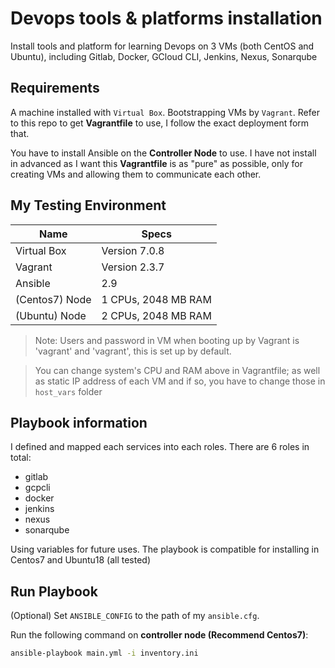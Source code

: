 Devops tools & platforms installation
=========

Install tools and platform for learning Devops on 3 VMs (both CentOS and Ubuntu), including Gitlab, Docker, GCloud CLI, Jenkins, Nexus, Sonarqube

Requirements
------------

A machine installed with `Virtual Box`. Bootstrapping VMs by `Vagrant`. Refer to this repo to get **Vagrantfile** to use, I follow the exact deployment form that.

You have to install Ansible on the **Controller Node** to use. I have not install in advanced as I want this **Vagrantfile** is as "pure" as possible, only for creating VMs and allowing them to communicate each other. 

My Testing Environment
--------------

| Name | Specs |
| ---- | ----- |
| Virtual Box | Version 7.0.8  |
| Vagrant | Version 2.3.7 |
| Ansible | 2.9 | 
| (Centos7) Node | 1 CPUs, 2048 MB RAM |
| (Ubuntu) Node | 2 CPUs, 2048 MB RAM | 

> Note: Users and password in VM when booting up by Vagrant is 'vagrant' and 'vagrant', this is set up by default.

> You can change system's CPU and RAM above in Vagrantfile; as well as static IP address of each VM and if so, you have to change those in  `host_vars` folder


Playbook information
------------

I defined and mapped each services into each roles. There are 6 roles in total:
- gitlab
- gcpcli
- docker
- jenkins
- nexus
- sonarqube
  
Using variables for future uses. The playbook is compatible for installing in Centos7 and Ubuntu18 (all tested)

Run Playbook
----------------

(Optional) Set `ANSIBLE_CONFIG` to the path of my `ansible.cfg`.

Run the following command on **controller node (Recommend Centos7)**:

```bash
ansible-playbook main.yml -i inventory.ini
```

